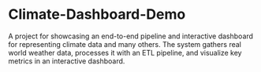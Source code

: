 # Climate-Dashboard-Demo
A project for showcasing an end-to-end pipeline and interactive dashboard for representing climate data and many others. The system gathers real world weather data, processes it  with an ETL pipeline, and visualize key metrics in an interactive dashboard.
